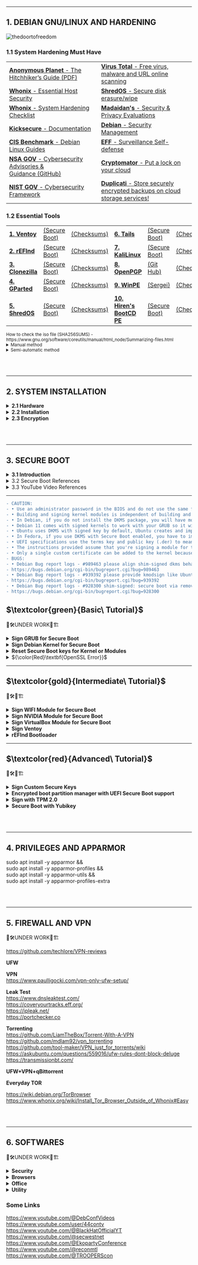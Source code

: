 <hr />

## 1. DEBIAN GNU/LINUX AND HARDENING

![thedoortofreedom](https://github.com/RENANZG/My-Debian-GNU-Linux/assets/53377291/f24266c3-b530-4586-adaa-55bbd808f7eb)


### 1.1 System Hardening Must Have

<table>
  <tr>
   <td><a href="https://anonymousplanet.org/" target="_blank"><b>Anonymous Planet</b> - The Hitchhiker’s Guide</a><a href="https://anonymousplanet.org/export/guide.pdf" target="_blank">&nbsp(PDF)</a></td>
   <td><a href="https://www.virustotal.com/gui/home/upload" target="_blank"><b>Virus Total</b> - Free virus, malware and URL online scanning</a></td>
  </tr>
   <tr>
  <td><a href="https://www.whonix.org/wiki/Essential_Host_Security" target="_blank"><b>Whonix</b> - Essential Host Security</a></td>
  <td><a href="https://github.com/PartialVolume/shredos.x86_64" target="_blank"><b>ShredOS</b> - Secure disk erasure/wipe</a></td>
  </tr>
  <tr>
  <td><a href="https://www.whonix.org/wiki/System_Hardening_Checklist" target="_blank"><b>Whonix</b> - System Hardening Checklist</a></td>
  <td><a href="https://madaidans-insecurities.github.io/"><b>Madaidan's</b> - Security & Privacy Evaluations</a></td>
  </tr>
  <tr>
  <td><a href="https://www.kicksecure.com/wiki/Documentation" target="_blank"><b>Kicksecure</b> - Documentation</a></td>
    <td><a href="https://wiki.debian.org/SecurityManagement" target="_blank"><b>Debian</b> - Security Management</a></td>
  </tr>
  <tr>
  <td><a href="https://www.cisecurity.org/benchmark/debian_linux" target="_blank"><b>CIS Benchmark</b> - Debian Linux Guides</a></td>
  <td><a href="https://ssd.eff.org/" target="_blank"><b>EFF</b> - Surveillance Self-defense</a></td>
  </tr>
  <tr>
  <td><a href="https://www.nsa.gov/Press-Room/Cybersecurity-Advisories-Guidance" target="_blank"><b>NSA GOV</b> - Cybersecurity Advisories & Guidance</a><a href="https://github.com/nsacyber" target="_blank">&nbsp(GitHub)</a></td>
  <td><a href="https://cryptomator.org/" target="_blank"><b>Cryptomator</b> - Put a lock on your cloud</a></td>
  </tr>
  <tr>
  <td><a href="https://www.nist.gov/cyberframework" target="_blank"><b>NIST GOV</b> - Cybersecurity Framework</a></td>
  <td><a href="https://www.duplicati.com/" target="_blank"><b>Duplicati</b> - Store securely encrypted backups on cloud storage services!</a></td>
    </tr>
</table>

### 1.2 Essential Tools

<table>
  <tr>
    <td><a href="https://www.ventoy.net/en/download.html" target="_blank"><b>1. Ventoy</b></a></td>
    <td><a href="https://www.ventoy.net/en/doc_secure.html" target="_blank">(Secure Boot)</a></td>
    <td><a href="https://www.ventoy.net/en/download.html" target="_blank">(Checksums)</a></td>
     <td><a href="https://tails.net/news/new_domain/index.en.html" target="_blank"><b>6. Tails</b></a></td>
    <td><a href="https://tails.net/contribute/design/UEFI/archive/" target="_blank">(Secure Boot)</a></td>
    <td><a href="https://tails.net/install/index.en.html" target="_blank">(Checksums)</a></td>
  </tr>
<tr>
   <td><a href="http://www.rodsbooks.com/refind/getting.html" target="_blank"><b>2. rEFInd</b></a></td>
    <td><a href="http://www.rodsbooks.com/refind/secureboot.html" target="_blank">(Secure Boot)</a></td>
    <td><a href="https://sourceforge.net/p/refind/code/ci/master/tree/" target="_blank">(Checksums)</a></td> 
    <td><a href="https://www.kali.org/get-kali/#kali-installer-images" target="_blank"><b>7. KaliLinux</b></a></td>
    <td><a href="" target="_blank">(Secure Boot)</a></td>
    <td><a href="" target="_blank">(Checksums)</a></td>
  </tr>
 <tr>
    <td><a href="https://clonezilla.org/downloads.php" target="_blank"><b>3. Clonezilla</b></a></td>
    <td><a href="https://clonezilla.org/downloads.php" target="_blank">(Secure Boot)</a></td>
    <td><a href="https://clonezilla.org/downloads.php" target="_blank">(Checksums)</a></td>
    <td><a href="https://www.openpgp.org/software/" target="_blank"><b>8. OpenPGP</b></a></td>
    <td><a href="https://github.com/OpenPGP/openpgp.org" target="_blank">(Git Hub)</a></td>
    <td><a href="https://keys.openpgp.org/" target="_blank">(Checksums)</a></td>
  </tr>
  <tr>
    <td><a href="https://gparted.org/livecd.php" target="_blank"><b>4. GParted</b></a></td>
    <td><a href="https://gparted.org/download.php" target="_blank">(Secure Boot)</a></td>
    <td><a href="https://gparted.org/gpg-verify.php" target="_blank">(Checksums)</a></td>
    <td><a href="https://learn.microsoft.com/en-us/windows-hardware/manufacture/desktop/winpe-intro?view=windows-11" target="_blank"><b>9. WinPE</b></a></td>
    <td><a href="https://sergeistrelec.name/" target="_blank">(Sergei)</a></td>
    <td><a href="https://sergeistrelec.name/version_history_en.html" target="_blank">(Checksums)</a></td>
  </tr>
  <tr>
    <td><a href="https://github.com/PartialVolume/shredos.x86_64" target="_blank"><b>5. ShredOS</b></a></td>
    <td><a href="" target="_blank">(Secure Boot)</a></td>
    <td><a href="" target="_blank">(Checksums)</a></td>
    <td><a href="https://www.hirensbootcd.org/" target="_blank"><b>10. Hiren's BootCD PE</b></a></td>
    <td><a href="" target="_blank">(Secure Boot)</a></td>
    <td><a href="https://www.hirensbootcd.org/download/" target="_blank">(Checksums)</a></td>
   </tr>
</table>

<sub>
How to check the iso file (SHA256SUMS) - https://www.gnu.org/software/coreutils/manual/html_node/Summarizing-files.html  
<details>
<p></p><summary>Manual method</summary></p>  
<p>The SHA-256 checksum hashes in a file called SHA256SUMS in the same directory listing as the download page.</p>
<p>First open a terminal and go to the correct directory to check a downloaded iso file:  </p>
<p>cd download_directory  </p>
<p>Then run the following command from within the download directory.  </p>
<p>sha256sum name.iso  </p>
<p>sha256sum should then print out a single line after calculating the hash:  </p>
<p>sdd31231c0421be56f39c7a31245c423fgcc3b048ds321a3e83d2c4d714fa9a76 *name.iso  </p>
<p>Compare the hash (the alphanumeric string on left) that your machine calculated with the corresponding hash in the SHA256SUMS file.  </p>
</details>

</table>
<details>
<p><summary>Semi-automatic method</summary></p>  
<p>First download the SHA256SUMS and SHA256SUMS.gpg files to the same directory as the iso. Then run the following commands in a terminal.  </p>
<p>cd download_directory  </p>
<p>sha256sum -c SHA256SUMS 2>&1 | grep OK  </p>
<p>The sha256sum line should output a line such as:  </p>
<p>name.iso: OK  </p>
<p>If the OK for your file appears, that indicates the hash matches.  </p>
</details>  
</sub>

<br></br>

<hr />

## 2. SYSTEM INSTALLATION 

<details>
<summary><b>2.1 Hardware</b></summary>  
<p></p>

• Points to check:

**2.1.1 Security**  
https://en.wikipedia.org/wiki/Hardware-based_full_disk_encryption    
https://github.com/chipsec/chipsec    

**2.1.2 Compatibility**  
https://linux-hardware.org    
https://github.com/morrownr/USB-WiFi    

**2.1.3 Performance**  

**2.1.4 Cost benefit**  

<p></p>
</details>  

<details>
<summary><b>2.2 Installation</b></summary>  
<p></p>

**2.2.1 Basic Installation Guide**  
• Linux on UEFI:A Quick Installation Guide  
http://www.rodsbooks.com/linux-uefi/  

**2.2.2 Debootstrap**    
• Debootstrap    
https://wiki.debian.org/Debootstrap    
• Debian 11.0 Debootstrap | Debian Command Line Install Guide    
https://www.youtube.com/watch?v=oKnkOwdysNs    
• Debian 11.4 ZFS Bootstrap | Debian ZFS Command Line Installation    
https://www.youtube.com/watch?v=7F7Ch-ZkiQU    
• Nilsmeyer - An ansible role for bootstrapping new Debian based systems, including setting up partitions, file systems, encryption (luks), RAID and LVM    
https://github.com/nilsmeyer/ansible-debootstrap    
• Linux Dabbler - Scripts to run after installing debian  
https://github.com/linuxdabbler/debian-install-scripts  

<br></br>
</details>  

<details>
<summary><b>2.3 Encryption</b></summary> 
<p></p>
	
**2.3.1 Encryption**    
https://wiki.archlinux.org/title/Security      
https://wiki.archlinux.org/title/Data-at-rest_encryption    
https://en.wikipedia.org/wiki/Disk_encryption#Implementations    
https://csrc.nist.gov/Projects/cryptographic-module-validation-program/fips-140-2   	

**2.3.2 Partitioning scenarios: advantages and disadvantages**    
https://wiki.archlinux.org/title/dm-crypt/Encrypting_an_entire_system  
https://wiki.archlinux.org/title/dm-crypt/Device_encryption#top-page   

&nbsp; &nbsp; &nbsp; **2.3.2.1 EXT4, ZFS AND BTRFS**    

**2.3.3 Key File Encryption in Debian 12 (Bookworm) References**	 
<ul>
<li>https://github.com/aomgiwjc/Unix-Bootstrap-Installs/wiki/Debian-BTRFS-Luks-Encryption-Installation-Method---Jan.-2023</li>
<li>https://cloudkid.fr/unlock-a-luks-partition-with-a-usb-key</li>
<li>https://blog.fidelramos.net/software/unlock-luks-usb-drive</li>
<li>https://tqdev.com/2022-luks-with-usb-unlock</li>
<li>https://www.willhaley.com/blog/unlock-luks-volumes-with-usb-key</li>
<li>https://www.dwarmstrong.org/fde-debian</li>
<li>https://www.cyberciti.biz/hardware/cryptsetup-add-enable-luks-disk-encryption-keyfile-linux</li>
<li>https://github.com/aomgiwjc/Unix-Bootstrap-Installs.wiki.git</li>
</ul>
<br></br>
</details>  

<br></br>

<hr />

## 3. SECURE BOOT 

<details>
<summary><b>3.1 Introduction</b></summary>  
<p></p>

    "Most modern systems will ship with SB enabled - they will not run any unsigned code by default, but it is possible to change the firmware configuration to either disable SB or to enroll extra signing keys." "The whole point of Secure Boot is to prevent malware from gaining control of the computer. Therefore, when booting with Secure Boot active, Fedora 18 and later, Ubuntu 16.04 and later, and probably other distributions restrict actions that some Linux users take for granted. For instance, Linux kernel modules must be signed, which complicates use of third-party kernel drivers, such as Nvidia's and AMD/ATI's proprietary video drivers. More recent kernels may, if Secure Boot is active, also check that they were launched from a boot loader that honors Secure Boot, and shut down if this was not the case.    
    To launch a locally-compiled kernel, you must sign it with a MOK and register that MOK with the system. (In both cases, you can register a hash rather than sign the binary; but this approach results in an ever-growing database in NVRAM, which is undesirable.) The extent of such restrictions is entirely up to those who develop and sign the boot loader launched by Shim and the kernel launched by that boot loader, though. Some distributions ship kernels that are relatively unencumbered by added security restrictions.  
    As a practical matter, if you want to use Shim, you have two choices: You can run a distribution that provides its own signed version of Shim, such as Fedora 18 or later or Ubuntu 12.10 or later; or you can run a signed version from such a distribution or from another source, add your own MOK, and sign whatever binaries you like. This first option is quite straightforward if you happen to want to use a distribution that ships with Shim, and it requires little extra elaboration." "If you want to build and run your own kernel (e.g. for development or debugging), then you will obviously end up making binaries that are not signed with the Debian key. If you wish to use those binaries, you will need to either sign them yourself and enroll the key used with MOK or disable SB."    
<p></p>
</details>  

<details>
<summary>3.2 Secure Boot References</summary>  
<ul>
BASIC:
<li>https://www.rodsbooks.com/efi-bootloaders</li>
<li>https://www.rodsbooks.com/efi-bootloaders/secureboot.html</li>
<li>https://www.rodsbooks.com/efi-bootloaders/controlling-sb.html</li>
<li>https://ubuntu.com/blog/how-to-sign-things-for-secure-boot</li>
<li>https://wiki.ubuntu.com/UEFI/SecureBoot/DKMS</li>
<li>https://help.ubuntu.com/community/DKMS</li>
<li>https://wiki.debian.org/SecureBoot</li>
<li>https://github.com/sitmsiteman/secure-boot-in-debian-based-distro</li>
<li>https://github.com/Batu33TR/secureboot-mok-keys</li>
<li>https://github.com/M-P-P-C/Signing-an-Ubuntu-Kernel-for-Secure-Boot</li>
<li>https://medium.com/@vvvrrooomm/practical-secure-boot-for-linux-d91021ae6471</li>
<li>https://www.lastdragon.net/?p=2513</li>

ADVANCED:
<li>https://uefi.org</li>
<li>https://www.intel.com/content/www/us/en/developer/articles/tool/unified-extensible-firmware-interface.html</li>
<li>https://www.kernel.org/doc/html/v4.15/admin-guide/module-signing.html</li>
<li>https://www.kernel.org/doc./html/latest/admin-guide/module-signing.html</li>
<li>https://docs.oracle.com/en/operating-systems/oracle-linux/secure-boot/toc.htm#Table-of-Contents</li>
<li>https://access.redhat.com/documentation/en-us/red_hat_enterprise_linux/9/html/managing_monitoring_and_updating_the_kernel/signing-a-kernel-and-modules-for-secure-boot_managing-monitoring-and-updating-the-kernel</li>
<li>https://ubs_csse.gitlab.io/secu_os/tutorials/linux_secure_boot.html</li>
<li>https://wiki.archlinux.org/title/Unified_Extensible_Firmware_Interface/Secure_Boot</li>
<li>https://wiki.archlinux.org/title/GRUB/EFI_examples#top-page</li>
<li>https://wiki.archlinux.org/title/Signed_kernel_modules</li>
<li>https://wiki.gentoo.org/wiki/Signed_kernel_module_support</li>
<li>https://stack.nexedi.com/P-VIFIB-Enhanced.UEFI.Secure.Boot.Debian</li>
<li>https://manpages.debian.org/buster/openssl/config.5ssl.en.html</li>
<li>https://manpages.debian.org/stretch/keyutils/keyctl.1.en.html</li>
<li>https://manpages.debian.org/testing/pesign/pesign.1.en.html</li>
<li>https://manpages.debian.org/testing/libnss3-tools/index.html</li>
<li>https://www.openssl.org/docs/man1.0.2/man1/openssl-req.html</li>
<li>https://www.openssl.org/docs/man1.1.1/man1/req.html</li>
<li>https://www.openssl.org/docs/manmaster/man5/x509v3_config.html</li>
<li>https://www.kicksecure.com/wiki/Verified_Boot</li>
<li>https://0pointer.net/blog/authenticated-boot-and-disk-encryption-on-linux.html</li>
<li>https://github.com/nsacyber/TrustedSHIM</li>
<li>https://github.com/nsacyber/HIRS</li>
<li>https://askubuntu.com/questions/762254/why-do-i-get-required-key-not-available-when-install-3rd-party-kernel-modules</li>
<li>https://help.eset.com/efs/8.1/en-US/secure-boot.html</li>
<li>https://help.ggcircuit.com/knowledge/how-to-inject-custom-secure-boot-keys-example</li>
<li>https://blogs.oracle.com/linux/post/the-machine-keyring</li>
<li>https://paldan.altervista.org/signed-linux-kernel-deb-creation-how-to/?doing_wp_cron=1690057748.1645970344543457031250 </li>
<li>https://www.linuxjournal.com/content/take-control-your-pc-uefi-secure-boot</li>
</ul>
</details>  

<details>
<summary>3.3 YouTube Video References</summary>  
<ul>
<li><a href="https://www.youtube.com/watch?v=Mqh9o8YY2dg" target="_blank">Use UEFI Secure Boot NOW! (Trafotin)</a></li>
<li><a href="https://www.youtube.com/watch?v=WBemkwMHLJM" target="_blank">Best Practices for UEFI Secure Boot Customization (UEFIForum)</a></li>
<li><a href="https://www.youtube.com/watch?v=jtLQ8SzfrDU" target="_blank">Secure Boot from A to Z (The Linux Foundation)</a></li>
<li><a href="https://www.youtube.com/watch?v=_3mwK6AXo_k" target="_blank">Secure Boot. In Debian. In Buster. Really (DebConf Videos)</a></li>
</ul>
</details> 

-------------------------------------------------------------------------

```diff
- CAUTION:
- • Use an administrator password in the BIOS and do not use the same for disk encryption.
- • Building and signing kernel modules is independent of building and signing your own kernel.
- • In Debian, if you do not install the DKMS package, you will have more work to create the X.509 keys or OpenSSL keys, import the keys with sbsigntool or mokutil, sign the kernel or the kernel module file with sbsigntool or sign-file, respectively.
- • Debian 11 comes with signed kernels to work with your GRUB so it will most likely not be necessary to sign the kernel that includes Debian, however any foreign kernel or compiled from its source www.kernel.org must be signed or will not be able to load.
- • Ubuntu uses DKMS with signed key by default, Ubuntu creates and imports mok key during system installation.
- • In Fedora, if you use DKMS with Secure Boot enabled, you have to import the DKMS sign key with mokutil --import /var/lib/dkms/mok.pub and reboot to enroll the key. In Fedora the mok.pub and mok.key keys are created and module is signed by DKMS, but only if openssl package is installed.
- • UEFI specifications use the terms key and public key (.der) to mean the public part of the key pair, or the X.509 certificate. However, in OpenSSL, the term key is the private key (.priv) that's used for signing. Thus, all Secure Boot keys must be X.509 keys and not OpenSSL keys.
- • The instructions provided assume that you're signing a module for the currently running kernel. If you're signing a module for a different kernel, you must provide the path to the sign-file utility within the correct kernel version source. Otherwise, the signature type for the module for that kernel might not align correctly with the expected signature type.
- • Only a single custom certificate can be added to the kernel because the compressed size of the kernel's boot image can not increase. Do not add multiple certificates to the kernel boot image.
- BUGS:
- • Debian Bug report logs - #989463 please align shim-signed dkms behaviour with Ubuntu  
- https://bugs.debian.org/cgi-bin/bugreport.cgi?bug=989463  
- • Debian Bug report logs - #939392 please provide kmodsign like Ubuntu does
- https://bugs.debian.org/cgi-bin/bugreport.cgi?bug=939392
- • Debian Bug report logs - #928300 shim-signed: secure boot via removable media path unavailable  
- https://bugs.debian.org/cgi-bin/bugreport.cgi?bug=928300  
```  

## $\textcolor{green}{Basic\ Tutorial}$    

👷🛠️UNDER WORK🚧🏗    

<DIV class="section" id="VERDE">

<details>
<summary><b>Sign GRUB for Secure Boot</b></summary>  
<p></p>

<b>1.First steps </b>   


</details>

<details>
<summary><b>Sign Debian Kernel for Secure Boot</b></summary>  
<p></p>

<b>1.First steps </b>   

All the items below have to do with SecureBoot mode.

```console
$ sudo mokutil --sb-state
SecureBoot enabled
```

If controlling the Secure Boot state through the EFI setup program is difficult, you can optionally use the mokutil utility to disable Secure Boot at the level of the Shim so that, although UEFI Secure Boot is enabled, no further validation takes place after the Shim is loaded.

What keys are on my system?
```console
user@debian:~$ sudo mokutil --list-enrolled
or
$ sudo mokutil --list-enrolled | grep Subject:
```

Also the command <ins>modinfo</ins> prints the signature if available, for example:
```console
$ sudo modinfo /lib/modules/6.1.0-11-amd64/kernel/mm/zsmalloc.ko 
```

<b>2.Place to auto-generated MOK</b>

MOK - Machine Owner Key

<details>
<summary><b>Introduction</b></summary>  
The use of mokutil that's most relevant to this page is to import a MOK. In this context, importing refers to storing a MOK in the computer's NVRAM, along with a flag to tell Shim and MokUtil that the MOK is there and ready to be enlisted when you next reboot the computer. Keys can be added and removed in the MOK list by the user, entirely separate from the distro CA key. Unlike Debian, Ubuntu has chosen to place their auto-generated MOK at "/var/lib/shim-signed/mok/", which some software--such as Oracle's virtualbox package -expect to be present. Note that using this same location may result in future conflicts. Warning: The MOK.key file is extremely sensitive! An attacker who gains access to it could generate binaries that your computer would accept as authorized. You should change permissions to prevent unauthorized access, and ideally store it on an encrypted external storage medium and unplug it when you're not signing binaries.If you see the key there (consisting of the files MOK.der, MOK.pem and MOK.priv) then you can use these, rather than creating your own.
</details>

First make sure the key doesn't exist yet:
```console
$ ls /var/lib/shim-signed/mok/
```
To create a folder to MOK key:
```console
$ sudo mkdir -p /var/lib/shim-signed/mok/
```
You can choose another placcautione like "/etc/mok_key/" since there is no standard location at the moment.
```console
$ sudo mkdir -p /etc/mok_key/
```

<b>3.Generating a new key</b>

Before you create the public and private key for signing the kernel, you need to access the folder you created to be the destination of the keys. Then create the public (mokcertificate.der) and private key (moksigningkey.priv) with one-time password for signing the kernel

```console
$ cd /var/lib/shim-signed/mok/
$ sudo openssl req -config $(openssl version -d) -new -x509 -newkey rsa:2048 -keyout MOK.priv -outform DER -out MOK.der -days 36500 -subj "/CN=ShimSigned/"

```
```console
$ sudo openssl x509 -in MOK.der -inform DER -outform PEM -out MOK.pem
$ ls -l 
total 12
-rw-r--r-- 1 root root  787  MOK.der
-rw-r--r-- 1 root root 1123  MOK.pem
-rw------- 1 root root 1854  MOK.priv
$ sudo chmod 600 /var/lib/shim-signed/mok/*
```

This commands will create both the private and public part of the certificate to sign things. You need both files to sign; and just the public part (MOK.der) to enroll the key in Shim.

To read the certificate file in a human readable format, use
```console
$ sudo openssl x509 -in /var/lib/shim-signed/mok/MOK.pem -noout -text 
```

Another example of key generation:
```console
$ sudo openssl req -x509 -new -nodes -utf8 -sha512 -days 3650 -batch -config /etc/ssl/x509.conf -outform DER -out /etc/ssl/certs/pubkey.der -keyout /etc/ssl/certs/priv.key
$ sudo openssl x509 -inform DER -in /etc/ssl/certs/pubkey.der -out /etc/ssl/certs/pubkey.pem
```


--------------------------------------------------------------
<b>4.Enrolling your key im Shim</b>

Enroll the key to your installation:

```console
$ cd /var/lib/shim-signed/mok/
$ sudo mokutil --import MOK.der
```
You will be asked for a one-time <b>password (remember it and type it correctly)</b>, you will just use it to confirm your key selection in the next step (you won't need this password beyond this point, though), so choose any.

Recheck your key will be prompted on next boot
```console
$ sudo mokutil --list-new
```
<b>5.Restart and finsh the process</b>

Restart your system. Changes to the MOK keys may only be confirmed directly from the console at boot time. You will encounter a blue screen of a tool called MOKManager. Select "Enroll MOK" and then "View key". Make sure it is your key you created in step 3. Afterwards continue the process and you must enter the password which you provided in step 4. Continue with booting your system.

Verify your key is already enrolled, if the MOK was loaded correctly, with:
```console
$ sudo mokutil --test-key /var/lib/shim-signed/mok/MOK.der
```

<b>6.Sign your installed kernel or modules</b>

<DIV class="subsection" id="6.1" >
<details>
<summary><b>6.1 Modern Method: </b> Signing the Debian kernel and modules with DKMS</summary> 

Building Debian kernel modules with DKMS. The dkms frameworks allows building kernel modules "on the fly" on the local system instead of building them centrally on the Debian infrastructure, DKMS could automatically sign kernel updated modules. If you install the kernel modules through the apt repository, chances are that modules have already been signed by the DKMS signing key. In that case, the traditional method won't work. And the thing you only need to do is to enroll the DKMS signing key into your machine. On systems that use SecureBoot, you will need a Machine Owner Key (MOK) to load DKMS modules. Generate it, enroll it, sign modules with it and then you will be able to load the signed modules. 

In Debian, it depends on the dkms package:
```console
$ sudo apt install dkms
```
In order for dkms to automatically sign kernel modules, it must be told which key to sign the module with. This is done by adding two configuration values to "/etc/dkms/framework.conf", adjusting paths as required:

  mok_signing_key="/var/lib/shim-signed/mok/MOK.priv"
  mok_certificate="/var/lib/shim-signed/mok/MOK.der"

<\details>

<DIV class="subsubsection" id="6.2.1">
<details>
<summary><b>DKMS Sign Helper Script</b></summary>  
<p></p>
If these values are provided and dkms is able to build modules but does not attempt to sign them, then it is likely that sign_tool is missing. This is more common in older and/or custom kernels.
In "/etc/dkms/framework.conf", add:
```console
sign_tool="/etc/dkms/sign_helper.sh"
```
Create "/etc/dkms/sign_helper.sh" with:
```console
/lib/modules/"$1"/build/scripts/sign-file sha512 /root/.mok/client.priv /root/.mok/client.der "$2"
```
Set Linux kernel info variables
```console
$ VERSION="$(uname -r)"
$ SHORT_VERSION="$(uname -r | cut -d . -f 1-2)"
$ MODULES_DIR=/lib/modules/$VERSION
$ KBUILD_DIR=/usr/lib/linux-kbuild-$SHORT_VERSION
```
<\details> 

<DIV class="subsubsection" id="6.2.2">
<details>
<summary>Making DKMS modules signing by DKMS signing key usable with the secure boot</summary>  
<p></p>
If you install the kernel modules through the apt repository, chances are that modules have already been signed by the DKMS signing key. In that case, the traditional method won't work. And the thing you only need to do is to enroll the DKMS signing key into your machine. Here is how we can do that:

First, use the method mentioned in Verifying if a module is signed to check if the modules are signed by DKMS signing key.

Next, find the location of the mok signing key and mok certificate. You can view the location in /etc/dkms/framework.conf, and the default location is /var/lib/dkms.

Then, run the following command to enroll the key into the machine:
```console
$ sudo mokutil --import /var/lib/dkms/mok.pub # prompts for one-time password and /var/lib/mok.pub can be changed, if mok certificate isn't located there.
$ sudo mokutil --list-new # recheck your key will be prompted on next boot

<rebooting machine then enters MOK manager EFI utility: enroll MOK, continue, confirm, enter password, reboot>

$ sudo dmesg | grep cert # verify your key is loaded
```
<\details> 
</DIV>
</DIV>
</DIV>

<DIV class="subsection" id="6.2">  
<details>  
<summary><b>6.2 Traditional Method:</b> signing the Debian kernel with sbsigntool</summary>  
<p></p>

Building and signing modules is independent of building and signing your own kernel (vmlinuz). To sign a custom kernel or any other EFI binary you want to have loaded by Shim, you’ll need to use a different command: sbsign (PEM). In this case, we’ll need the certificate in a different format, <ins>mokutil</ins> needs DER, <ins>sbsign</ins> needs PEM. Convert the certificate into PEM (.der to .pem), for example:
```
$ sudo openssl x509 -in MOK.der -inform DER -outform PEM -out MOK.pem
```
For example, use it to sign our Kernel:
```
$ sudo sbsign --key MOK.priv --cert MOK.pem "/boot/vmlinuz-$VERSION" --output "/boot/vmlinuz-$VERSION.tmp"
$ sudo mv "/boot/vmlinuz-$VERSION.tmp" "/boot/vmlinuz-$VERSION"
```
For example, use it to sign our EFI binary:
```
$ sudo sbsign --key MOK.priv --cert MOK.pem grubx64.efi --output grubx64.efi.signed
$ sudo mv "grubx64.efi.signed" "grubx64.efi"
```

Sign the installed Kernel using the key created according to the location you gave it, this will create a new signed vmlinuz. Sign vmlinuz using sbsign and .pem certificate, it should be at /boot/vmlinuz-[KERNEL-VERSION]:

To check your Kernel version, you can also use the command:
```
$ uname -r
6.1.0-12-amd64
```
Signing vmlinuz (kernel) using sbsign:
```
$ sudo sbsign --key MOK.priv --cert MOK.pem /boot/vmlinuz-[KERNEL-VERSION] --output /boot/vmlinuz-[KERNEL-VERSION].signed
```
For example
```
$ sudo sbsign --key /var/lib/shim-signed/mok/MOK.priv --cert /var/lib/shim-signed/mok/MOK.pem "/boot/vmlinuz-6.1.0-12-amd64" --output "/boot/vmlinuz-6.1.0-12-amd64.signed"
```
alternatively:
```
$ cd /var/lib/shim-signed/mok/
$ sudo sbsign --key MOK.priv --cert MOK.pem "/boot/vmlinuz-[KERNEL-VERSION] --output "/boot/vmlinuz-[KERNEL-VERSION].signed"
```
Remove the unsigned one and restore the original name of the signed one, this will create a new signed vmlinuz: 
```
$ sudo mv "/boot/vmlinuz-6.1.0-12-amd64.signed" "/boot/vmlinuz-6.1.0-12-amd64"
```
Update your grub-config
```
$ sudo update-grub
```
Reboot your system and select the signed kernel. Now your system should run under a signed kernel and upgrading GRUB2 works again. If you want to upgrade the custom kernel, you can sign the new version easily by following above steps again from step seven on. Thus BACKUP the MOK-keys (MOK.der, MOK.pem, MOK.priv) in an encrypted device.  

Verifying if a module is signed. The command modinfo prints the signature if available, for example:
```
$ sudo modinfo /boot/vmlinuz-6.1.0-12-amd64
```
Others commands
```
$ sudo dmesg | grep cert
$ sudo sbverify --list /boot/vmlinuz-6.1.0-12-amd64
$ sudo sbverify --cert /etc/mok_key/mok.crt /boot/vmlinuz-6.1.0-12-amd64
```
<p></p>
</details>  
</DIV>
</DIV>
</DIV>  

<details>
<summary><b>Reset Secure Boot keys for Kernel or Modules</b></summary>  
<p></p>
Reset Key for Kernel
---UNDER WORK---
https://www.rodsbooks.com/efi-bootloaders/controlling-sb.html#setuputil

"The ASUS permits to you restore the default keys, so this isn't really vital if you're starting from the factory defaults with this model; but if yours doesn't offer such a reset-to-defaults option or if you've modified the keys, saving them may be prudent. As the name implies, this option also erases all your Secure Boot keys. (It does not erase your MOKs, though.)"

**Reset MOK Keys for Modules**
---UNDER WORK---
https://www.rodsbooks.com/efi-bootloaders/controlling-sb.html#key-revocation

```
$ sudo mokuitil --sb-state
  SecureBoot disabled
```
```
$ sudo mokutil --disable-validation
```
Backup. Exports to list (ideally store it on an encrypted external storage medium).
```
$ sudo mokutil --export
```
To remove all (MOKs being a list and not just a single MOK, you can make the shim trust keys from several different vendors, allowing dual and multi-boot)
```
$ sudo mokutil --reset --mok
```
```
$ sudo mokutil --reset
```
To remove one key, first show all keys.
```
$ sudo ls -1 MOK*
```
Shows you keys enrolled.
```
$ sudo mokutil --list-enrolled | grep Subject:
```
Delete those not enrolled to maintain secure boot.
```
$ sudo mokutil --delete MOK-0001.der
```
Uninstall the modules, if it was made with script "make".
```
$ cd ~/realtekwifi
$ sudo make uninstall
```
or
```
sudo rmmod 8192eu
sudo rmmod rtl8xxxu
sudo dkms remove -m rtl8192eu -v 1.0
```
or
```
sudo lshw -C network
```
Reset de modules and unload them in Kernel
```
$ sudo depmod 
$ sudo update-initramfs -u -k all
```
</details>   

<details>
<summary>${\color{Red}\textbf{OpenSSL Error}}$</summary>

<p></p>

Error 1 - No such file
<pre>
At main.c:298:
- SSL error:FFFFFFFF80000002:system library::No such file or directory: ../crypto/bio/bss_file.c:67
- SSL error:10000080:BIO routines::no such file: ../crypto/bio/bss_file.c:75
</pre>
Error 2 - Interrupted or cancelled
<pre>
At main.c:170:
- SSL error:07880109:common libcrypto routines::interrupted or cancelled: ../crypto/passphrase.c:184
- SSL error:07880109:common libcrypto routines::interrupted or cancelled: ../crypto/passphrase.c:184
- SSL error:1C80009F:Provider routines::unable to get passphrase: ../providers/implementations/encode_decode/decode_epki2pki.c:96
- SSL error:07880109:common libcrypto routines::interrupted or cancelled: ../crypto/passphrase.c:184
- SSL error:04800068:PEM routines::bad password read: ../crypto/pem/pem_pkey.c:155
sign-file: /var/lib/shim-signed/mok/MOK.priv: Success
</pre>

<b>Cause:</b>
Certificate or key are missing. That statement is telling us one of both files that DKMS or OpenSSL.conf are looking for are not where it is looking. Another possibility is that to sign a custom kernel or any other EFI binary you want to have loaded by shim, you’ll need to use a different command: sbsign or mokutil. Unfortunately, we’ll need the certificate in a different format in this case, <ins>mokutil</ins> needs DER, <ins>sbsign</ins> needs PEM. Convert the certificate into PEM (.der to .pem).

As long as the signing key is enrolled in shim and does not contain the Object Identifier (OID) from earlier (since that limits the use of the key to kernel module signing), the binary should be loaded just fine by shim. 

Solution 1
This is where Debian places openssl.cnf for the OpenSSL they provide:
<pre>
$ openssl version -d
OPENSSLDIR: "/usr/lib/ssl"
$ ls -l /usr/lib/ssl
lrwxrwxrwx 1 root root   mmm 30 mm:mm openssl.cnf -> /etc/ssl/openssl.cnf
$ ls -l /etc/ssl/
-rw-r--r-- 1 root root   mmm 30 mm:mm openssl.cnf
</pre>

It is kind of buried in OpenSSL source code for apps.c, load_config and what happens when openssl.cnf is NULL (i.e., no -config option or OPENSSL_CONF envar). When openssl.cnf is NULL and no overrides, then OPENSSLDIR is used.

<b>Mistake by using wrong syntax</b>
*Man Page OpenSSL:    
<a href="https://www.openssl.org/docs/man1.0.2/man1/openssl-req.html">Man OpenSSL</a>   
```console
$ sudo openssl req -x509 -new -nodes -utf8 -sha256 -days 36500 -batch -config openssl.cnf -outform DER -out MOK.der -keyout MOK.priv
$ sudo openssl req -x509 -new -nodes -utf8 -sha256 -days 36500 -batch -outform DER -out MOK.der -keyout MOK.priv
$ sudo openssl req -x509 -new -nodes -utf8 -sha256 -days 36500 -batch -config openssl.cnf -outform DER -out MOK.der -keyout MOK.priv
$ sudo openssl req -x509 -new -nodes -utf8 -sha256 -days 36500 -batch -outform DER -out MOK.der -keyout MOK.priv
```
*Ubuntu:    
<a href="https://ubuntu.com/blog/how-to-sign-things-for-secure-boot">https://ubuntu.com/blog/how-to-sign-things-for-secure-boot</a>   

```console
$ sudo openssl req -config ./openssl.cnf -new -x509 -newkey rsa:2048 -nodes -days 36500 -outform DER -keyout "MOK.priv" -out "MOK.der"
```

*Debian:    
<a href="https://wiki.debian.org/SecureBoot">https://wiki.debian.org/SecureBoot</a>

```cosole
$ sudo openssl req -new -x509 -newkey rsa:2048 -keyout MOK.priv -outform DER -out MOK.der -days 36500 -subj "/CN=My Name/"
$ sudo openssl x509 -inform der -in MOK.der -out MOK.pem
```

*Fedora:    
<a href="https://docs.fedoraproject.org/en-US/quick-docs/kernel-build-custom/">https://docs.fedoraproject.org/en-US/quick-docs/kernel-build-custom/</a>

```console
$ sudo openssl req -new -x509 -newkey rsa:2048 -keyout "key.pem" -outform DER -out "cert.der" -nodes -days 36500 -subj "/CN=<your name>/"
```

<b>Solutions</b>

Solution 1:

Location

```console
$ openssl version -d
```

You can use strace (man strace) to check the configuration file being used while generating the self-signed certificate.

```console
$ strace -e trace=open,openat -o /tmp/strace.log.0 openssl req \
-newkey rsa:2048 -x509 -nodes -keyout localhost.key \
-new -out localhost.crt
$ grep "openssl.cnf" /tmp/strace.log.0
openat(AT_FDCWD, "/etc/pki/tls/openssl.cnf", O_RDONLY) = 3
sudo cat /etc/ssl/openssl.cnf
openssl_conf = openssl_init from /etc/ssl/openssl.cnf
```

To override system default with user level environment. An empty file will do:
```
touch ~/.openssl.cnf
```
BASH define & export:
```
export OPENSSL_CONF=~/.openssl.cnf
```
Wrap application within a script:
```
export OPENSSL_CONF=/dev/null
```

Solution 2:

```console
$ dpkg -S sign-file
```

<p></p>

</details>

<p></p>

-------------------------------------------------------------------------------------------------

## $\textcolor{gold}{Intermediate\ Tutorial}$  

<p></p>


👷🛠️🚧🏗  

<details>
<summary><b>Sign WIFI Module for Secure Boot</b></summary>  
<p></p>

How to get WiFi Module signed for Secure Boot

Mandatory packages if Secure Boot is active: openssl, sign-file and mokutil

Brief - Sign with DKMS
1. if not installed, install dkms, openssl and mokutil
2. build/install a driver
3. if not imported by default, import the dkms key with mokutil
4. reboot
5. enroll the key

Brief - Sign with Sign-file
1. if not installed, install openssl and mokutil
2. build/install a driver
3. import the key
4. reboot
5. enroll the key

1. You can create a personal public/private RSA key pair to sign the kernel modules. You can chose to store the key/pair, for example, in the <ins>/var/lib/shim-signed/modules/</ins> directory. Then create a new pair of private key (module.priv) and public key (module.der).

```console
$ sudo mkdir -p var/lib/shim-signed/modules
$ sudo openssl req -config /usr/lib/ssl/openssl.cnf -new -x509 -newkey rsa:2048 -nodes -days 36500 -outform DER -keyout "/var/lib/shim-signed/modules/module.priv" -out "/var/lib/shim-signed/modules/module.der" -subj "/CN=Modules/"
$ ls -l /var/lib/shim-signed/modules/
total 8
-rw-r--r-- 1 root root  779 module.der
-rw------- 1 root root 1704 module.priv
$ sudo chmod 600 /var/lib/shim-signed/modules/*
```

2. Enroll the public key (VirtualBox.der) to MOK (Machine Owner Key) by entering the command:
```
$ sudo mokutil --import /var/lib/shim-signed/modules/module.der
input password:
input password again:
```
Recheck if your key will be prompted on next boot:
```
$ sudo mokutil --list-new
```

3. Reboot and check

The password in this step is a temporary use password you'll only need to remember for a few minutes. Reboot the machine. When the bootloader starts, you should see a screen asking you to press a button to enter the MOK manager EFI utility. Note that any external external keyboards won't work in this step. Select Enroll MOK in the first menu, then continue, and then select Yes to enroll the keys, and re-enter the password established in previous step. Then select OK to continue the system boot.

Verify if your key "Modules" is loaded and signed

```
$ sudo mokutil --test-key /var/lib/shim-signed/modules/module.der
$ sudo lsmod | grep rtw_8723d
$ sudo modinfo -n rtw_8723d
$ sudo dmesg | grep cert
$ sudo dmesg | grep Modules
```

4. Sign the module 

Where was the module installed?
```
$ sudo modinfo -n rtw_8723d
  /lib/modules/6.1.0-12-amd64/kernel/drivers/net/wireless/realtek/rtw88/rtw_8723d.ko
```
For sing the module, depending on your platform, the exact location of `sign-file` might vary. In Debian 12 (Bookworm) it was in <ins>/usr/src/linux-headers-$(uname -r)/scripts/sign-file</ins> .

```
$ uname -r
  6.1.0-12-amd64
$ /usr/src/linux-headers-6.1.0-12-amd64/scripts/sign-file 
Usage: scripts/sign-file [-dp] <hash algo> <key> <x509> <module> [<dest>]
       scripts/sign-file -s <raw sig> <hash algo> <x509> <module> [<dest>]
```
Sign the module:
```
$ sudo /usr/src/linux-headers-6.1.0-12-amd64/scripts/sign-file sha256 /var/lib/shim-signed/modules/module.priv /var/lib/shim-signed/modules/module.der /lib/modules/6.1.0-12-amd64/kernel/drivers/net/wireless/realtek/rtw88/rtw_8723d.ko
```
Verify it:
```
$ sudo modinfo rtw88_8723d
(...)
signer:         Modules
sig_key:        XX:XX:XX:XX:XX:XX:XX:XX...
sig_hashalgo:   sha256
signature:      XX:XX:XX:XX:XX:XX:XX:XX...
(...)
```
If you have your own keys:
```
$ sudo /usr/src/linux-headers-$(uname -r)/scripts/sign-file sha256 /var/lib/shim-signed/mok/MOK.priv /var/lib/shim-signed/mok/MOK.der /lib/modules/6.1.0-12-amd64/misc/vboxdrv.ko
```

Other form
```
$ sudo /usr/src/linux-headers-$(uname -r)/scripts/sign-file sha256 ./MOK.priv ./MOK.der "$(modinfo -n vboxdrv)"

```
If the modules are needed to boot your machine, make sure to update the initramfs, e.g. using
```
sudo update-initramfs -k all -u
```

-------------------------------------------------------------------------------------------------

Building and signing modules is independent of building and signing your own kernel. To sign a custom kernel or any other EFI binary you want to have loaded by shim (PEM), you’ll need to use a different command: sbsign (PEM). In this case, we’ll need the certificate in a different format, <ins>mokutil</ins> needs DER, <ins>sbsign</ins> needs PEM. Convert the certificate into PEM (.der to .pem), for example:
```
$ sudo openssl x509 -in MOK.der -inform DER -outform PEM -out MOK.pem
```
For example, use it to sign our Kernel:
```
$ sudo sbsign --key MOK.priv --cert MOK.pem "/boot/vmlinuz-$VERSION" --output "/boot/vmlinuz-$VERSION.tmp"
$ sudo mv "/boot/vmlinuz-$VERSION.tmp" "/boot/vmlinuz-$VERSION"
```
For example, use it to sign our EFI binary:
```
$ sudo sbsign --key MOK.priv --cert MOK.pem my_binary.efi --output my_binary.efi.signed
```
As long as the signing key is enrolled in shim and does not contain the Object Identifier (OID) from earlier (since that limits the use of the key to kernel module signing), the binary should be loaded just fine by shim.

5.  VirtualBox Sign Helper Script

Future kernel updates would require the updated kernels to be signed again, so it makes sense to put the signing commands in a script that can be run at a later date as necessary (DKMS package could do it automatically).

```
$ sudo touch /var/lib/shim-signed/modules/sign-modules
$ sudo nano /var/lib/shim-signed/modules/sign-modules

#!/bin/bash

for modfile in $(dirname $(modinfo -n <yourmodulehere>))/*.ko; do
  echo "Signing $modfile"
  /usr/src/linux-headers-$(uname -r)/scripts/sign-file sha256 \
                                /var/lib/shim-signed/modules/module.priv \
                                /var/lib/shim-signed/modules/module.der "$modfile"
done
```
Add execution permission, and run the script above as root from the /var/lib/shim-signed/modules/ directory.
```
$ sudo -i
$ cd /var/lib/shim-signed/modules
$ chmod 700 /var/lib/shim-signed/modules/sign-vbox-modules ./sign-vbox-modules
```
Load vboxdrv module and launch VirtualBox.
```
$ sudo modprobe vboxdrv
or
$ /sbin/modprobe vboxdrv 
```
<p></p>
</details> 

<details>
<summary><b>Sign NVIDIA Module for Secure Boot</b></summary>  
<p></p>
https://github.com/NVIDIA/open-gpu-kernel-modules  
https://askubuntu.com/questions/1023036/how-to-install-nvidia-driver-with-secure-boot-enabled    
  
Download the latest driver from the NVIDIA website: https://www.geforce.com/drivers.

Create a new pair of private key (Nvidia.key) and public key (Nvidia.der) by running the command:

`openssl req -new -x509 -newkey rsa:2048 -keyout PATH_TO_PRIVATE_KEY -outform DER -out PATH_TO_PUBLIC_KEY -nodes -days 36500 -subj "/CN=Graphics Drivers"`
Example:

`openssl req -new -x509 -newkey rsa:2048 -keyout /home/itpropmn07/Nvidia.key -outform DER -out /home/itpropmn07/Nvidia.der -nodes -days 36500 -subj "/CN=Graphics Drivers"`
Enroll the public key (nvidia.der) to MOK (Machine Owner Key) by entering the command:

`sudo mokutil --import PATH_TO_PUBLIC_KE`
Example:

`sudo mokutil --import /home/itpropmn07/Nvidia.der`
This command requires you to create a password for enrolling. Afterwards, reboot your computer, in the next boot, when the system asks you to enroll, you enter the password you created in this step to enroll it. Read more: https://sourceware.org/systemtap/wiki/SecureBoot

For installing the NVidia driver for the first time, you need to disable the Nouveau kernel driver by entering the command:

`echo options nouveau modeset=0 | sudo tee -a /etc/modprobe.d/nouveau-kms.conf; sudo update-initramfs -u`

Reboot.

Install the driver by entering the command:

`sudo sh ./XXXXXX.run -s --module-signing-secret-key=PATH_TO_PRIVATE_KEY --module-signing-public-key=PATH_TO_PUBLIC_KEY`

where:

XXXXXX: name of file installer (downloaded from NVIDIA).

PATH_TO_PRIVATE_KEY: full path to private key. If you place it in your home folder, use /home/USER_NAME/ instead of ~.

PATH_TO_PUBLIC_KEY: full path to public key. If you place it in your home folder, use /home/USER_NAME/ instead of ~.

Example:

`sudo sh ./NVIDIA-Linux-x86_64-390.67.run -s --module-signing-secret-key=/home/itpropmn07/Nvidia.key --module-signing-public-key=/home/itpropmn07/Nvidia.der`

Done.
  
</details> 


<details>
<summary><b>Sign VirtualBox Module for Secure Boot</b></summary>  
<p></p>

How to get VirtualBox signed for Secure Boot

</details> 


<details>
<summary><b>Sign Ventoy</b></summary>  
https://www.ventoy.net/en/doc_secure.html

 
</details>   


<details>
<summary><b>rEFInd Bootloader</b></summary>  
<p></p>
https://wiki.ubuntu.com/EFIBootLoaders  

</details>   

<p></p>
<p></p>

------------------------------------------------------------------------------------------------

## $\textcolor{red}{Advanced\ Tutorial}$ 

👷🛠️🚧🏗  

<details>  
<summary><b>Sign Custom Secure Keys</b></summary>  
<p></p>
https://github.com/nsacyber/Hardware-and-Firmware-Security-Guidance/blob/master/secureboot/Linux.md  

</details>   


<details>  
<summary><b>Encrypted boot partition manager with UEFI Secure Boot support</b></summary>  
<p></p>
https://github.com/xmikos/cryptboot
https://github.com/kmille/cryptboot

</details>

<details>  
<summary><b>Sign with TPM 2.0</b></summary>  
<p></p>
https://github.com/squarooticus/efi-measured-boot  
https://github.com/osresearch/safeboot

</details>  

<details>  
<summary><b>Secure Boot with Yubikey</b></summary>  
<p></p>
https://github.com/DimanNe/secure-boot
https://github.com/sandrokeil/yubikey-full-disk-encryption-secure-boot-uefi

</details>

<br></br>

________________________________________________________________________________________

## 4. PRIVILEGES AND APPARMOR  



sudo apt install -y apparmor &&		
sudo apt install -y apparmor-profiles &&		
sudo apt install -y apparmor-utils && 		
sudo apt install -y apparmor-profiles-extra		


<br></br>
________________________________________________________________________________________

## 5. FIREWALL AND VPN  
👷🛠️UNDER WORK🚧🏗    

https://github.com/techlore/VPN-reviews    

**UFW**  


**VPN**  
https://www.paulligocki.com/vpn-only-ufw-setup/  

**Leak Test**  
https://www.dnsleaktest.com/   
https://coveryourtracks.eff.org/  
https://ipleak.net/  
https://portchecker.co  

**Torrenting**  
https://github.com/LiamTheBox/Torrent-With-A-VPN  
https://github.com/mdlam92/vpn_torrenting  
https://github.com/tool-maker/VPN_just_for_torrents/wiki  
https://askubuntu.com/questions/559016/ufw-rules-dont-block-deluge  
https://transmissionbt.com/  

**UFW+VPN+qBittorrent**  

  
**Everyday TOR**  

https://wiki.debian.org/TorBrowser		
https://www.whonix.org/wiki/Install_Tor_Browser_Outside_of_Whonix#Easy   

<br></br>

_______________________________________________________________________

## 6. SOFTWARES  
👷🛠️UNDER WORK🚧🏗    

<DIV>
<details>  
<summary><b>Security</b></summary>  

sudo apt install -y keepassxc   
sudo apt install -y zulucrypt-gui   
sudo apt install -y gtkhash   
sudo apt install -y bleachbit   
sudo apt install -y nwipe   
sudo apt install -y p7zip-rar   
sudo apt install -y rfkill    
sudo apt install -y ufw   
sudo apt install -y wireguard-tools   

AUDIT SYSTEM    
sudo apt install -f lynis   
sudo apt install -f checksecurity   
	
ROOTKIT DETECT    
sudo apt install chkrootkit   
sudo apt install chkboot    
sudo apt install rkhunter   

METADATA CLEANER    
sudo apt install exiftool   
sudo apt install metacam    
sudo apt install metadata-cleaner   

CLAMAV    
https://wiki.archlinux.org/title/ClamAV   
https://docs.clamav.net/manual/Usage.html   
sudo apt install -y clamav    
sudo apt install -y clamav-daemon   
$ clamscan file   
$ clamscan --verbose --recursive -o --bell /home    
$ clamscan --verbose --recursive -o --bell /home --remove   
$ clamscan --verbose --recursive -o --bell / --exclude-dir="^/sys"    

</details>  



<details>  
<summary><b>Browsers</b></summary>  
<p style="line-height: 8px;"><b>Firefox</b>  </p>
<p style="margin : 0; padding-top:0;"><b>Chromium</b>  </p>
<p style="line-height: 8px;"><b>Extensions</b>  </p>
<p><a href="https://chrome.google.com/webstore/detail/simple-speed-dial/gpdpldlbafdmhlmcdllcjgoigmpjonfc?hl=en-US">Simple Speed Dial</a>  </p>
<p><a href="https://chrome.google.com/webstore/detail/ublock-origin/cjpalhdlnbpafiamejdnhcphjbkeiagm/related?hl=en-US">Ublock Origin</a>  </p>
<p><a href="https://chrome.google.com/webstore/detail/xbrowsersync/lcbjdhceifofjlpecfpeimnnphbcjgnc?hl=en-US">XBrowserSync</a>  </p>
<p><a href="https://chrome.google.com/webstore/detail/reader-view/ecabifbgmdmgdllomnfinbmaellmclnh/related?hl=en-US">Reaser View</a>  </p>
<p><a href="https://chrome.google.com/webstore/detail/myjdownloader-browser-ext/fbcohnmimjicjdomonkcbcpbpnhggkip">jDownloader</a>  </p>
</details>  


<details>  
<summary><b>Office</b></summary>  
<p><a href=""></a></td></p>  
sudo apt install -y okular    
sudo apt install -y okular-extra-backends   
sudo apt install -y thunderbird   
sudo apt install -y birdtray    
sudo apt install -y krop    
sudo apt install -y pdfarranger   
sudo apt install -y ocrmypdf    
sudo apt install -y gthumb    
sudo apt install -y xpad    
sudo apt install -y kcalc   

Email
<p style="margin : 0; padding-top:0;">https://emailselfdefense.fsf.org/en/workshops.html  </p>
<p style="margin : 0; padding-top:0;">https://www.linuxbabe.com/security/encrypt-emails-gpg-thunderbird  </p>
<p style="margin : 0; padding-top:0;">https://keys.openpgp.org/about/usage  </p>
<p style="margin : 0; padding-top:0;">https://efail.de/</p> 

</details>  


<details>  
<summary><b>Utility</b></summary>  
sudo apt install -y gnome-disk-utility    
sudo apt install -y partitionmanager       
sudo apt install -y gparted   
sudo apt install -y redshift    
sudo apt install -y grsync    
sudo apt install -y rar unrar-free    
sudo apt install -y krename   
sudo apt install -y gprename    
sudo apt install -y dupeguru    
sudo apt install -y lshw    
sudo apt install -y inxi    
sudo apt install -y cpu-x   
sudo apt install -y hardinfo    
sudo apt install -y s-tui stress    
sudo apt install -y kdiskmark   
</details>  


</DIV>



### Some Links  

https://www.youtube.com/@DebConfVideos    
https://www.youtube.com/user/44contv    
https://www.youtube.com/@BlackHatOfficialYT    
https://www.youtube.com/@secwestnet    
https://www.youtube.com/@EkopartyConference    
https://www.youtube.com/@reconmtl    
https://www.youtube.com/@TROOPERScon    
